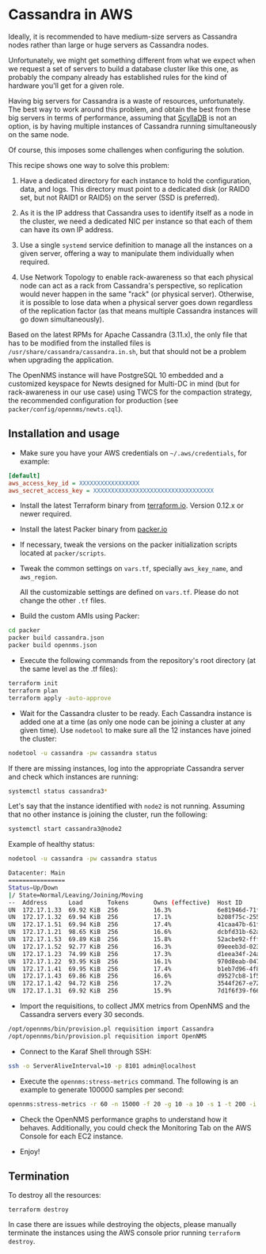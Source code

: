 # Cassandra in AWS

Ideally, it is recommended to have medium-size servers as Cassandra nodes rather than large or huge servers as Cassandra nodes.

Unfortunately, we might get something different from what we expect when we request a set of servers to build a database cluster like this one, as probably the company already has established rules for the kind of hardware you'll get for a given role.

Having big servers for Cassandra is a waste of resources, unfortunately. The best way to work around this problem, and obtain the best from these big servers in terms of performance, assuming that [ScyllaDB](https://www.scylladb.com/) is not an option, is by having multiple instances of Cassandra running simultaneously on the same node.

Of course, this imposes some challenges when configuring the solution.

This recipe shows one way to solve this problem:

1) Have a dedicated directory for each instance to hold the configuration, data, and logs. This directory must point to a dedicated disk (or RAID0 set, but not RAID1 or RAID5) on the server (SSD is preferred).

2) As it is the IP address that Cassandra uses to identify itself as a node in the cluster, we need a dedicated NIC per instance so that each of them can have its own IP address.

3) Use a single `systemd` service definition to manage all the instances on a given server, offering a way to manipulate them individually when required.

4) Use Network Topology to enable rack-awareness so that each physical node can act as a rack from Cassandra's perspective, so replication would never happen in the same "rack" (or physical server). Otherwise, it is possible to lose data when a physical server goes down regardless of the replication factor (as that means multiple Cassandra instances will go down simultaneously).

Based on the latest RPMs for Apache Cassandra (3.11.x), the only file that has to be modified from the installed files is `/usr/share/cassandra/cassandra.in.sh`, but that should not be a problem when upgrading the application.

The OpenNMS instance will have PostgreSQL 10 embedded and a customized keyspace for Newts designed for Multi-DC in mind (but for rack-awareness in our use case) using TWCS for the compaction strategy, the recommended configuration for production (see `packer/config/opennms/newts.cql`).

## Installation and usage

* Make sure you have your AWS credentials on `~/.aws/credentials`, for example:

```ini
[default]
aws_access_key_id = XXXXXXXXXXXXXXXXX
aws_secret_access_key = XXXXXXXXXXXXXXXXXXXXXXXXXXXXXXXXXX
```

* Install the latest Terraform binary from [terraform.io](https://www.terraform.io). Version 0.12.x or newer required.

* Install the latest Packer binary from [packer.io](https://www.packer.io)

* If necessary, tweak the versions on the packer initialization scripts located at `packer/scripts`.

* Tweak the common settings on `vars.tf`, specially `aws_key_name`, and `aws_region`.

  All the customizable settings are defined on `vars.tf`. Please do not change the other `.tf` files.

* Build the custom AMIs using Packer:

```bash
cd packer
packer build cassandra.json
packer build opennms.json
```

* Execute the following commands from the repository's root directory (at the same level as the .tf files):

```bash
terraform init
terraform plan
terraform apply -auto-approve
```

* Wait for the Cassandra cluster to be ready. Each Cassandra instance is added one at a time (as only one node can be joining a cluster at any given time). Use `nodetool` to make sure all the 12 instances have joined the cluster:

```bash
nodetool -u cassandra -pw cassandra status
```

If there are missing instances, log into the appropriate Cassandra server and check which instances are running:

```bash
systemctl status cassandra3*
```

Let's say that the instance identified with `node2` is not running. Assuming that no other instance is joining the cluster, run the following:

```bash
systemctl start cassandra3@node2
```

Example of healthy status:

```bash
nodetool -u cassandra -pw cassandra status

Datacenter: Main
================
Status=Up/Down
|/ State=Normal/Leaving/Joining/Moving
--  Address      Load       Tokens       Owns (effective)  Host ID                               Rack
UN  172.17.1.33  69.92 KiB  256          16.3%             6e81946d-71fa-4543-ac09-fea0362f9799  cassandra2
UN  172.17.1.32  69.94 KiB  256          17.1%             b208f75c-255c-467d-89d1-b0a90a3f2d22  cassandra2
UN  172.17.1.51  69.94 KiB  256          17.4%             41caa47b-61fa-4e54-a5a5-fe4d2dc4bb6c  cassandra4
UN  172.17.1.21  98.65 KiB  256          16.6%             dcbfd31b-62a6-4629-8c1b-ba9150aff59d  cassandra1
UN  172.17.1.53  69.89 KiB  256          15.8%             52acbe92-fff1-4c4f-b952-cf4f20930de6  cassandra4
UN  172.17.1.52  92.77 KiB  256          16.3%             09eeeb3d-023e-44ea-9bc6-17bc28fb75f6  cassandra4
UN  172.17.1.23  74.99 KiB  256          17.3%             d1eea34f-24a3-4f37-b8f4-6f86e9807710  cassandra1
UN  172.17.1.22  93.95 KiB  256          16.1%             970d8eab-0479-4157-bfdb-20bdffee27e0  cassandra1
UN  172.17.1.41  69.95 KiB  256          17.4%             b1eb7d96-4f83-4aca-9b42-83fa44650b8c  cassandra3
UN  172.17.1.43  69.86 KiB  256          16.6%             d9527cb8-1f56-425d-854b-a13e38bef41e  cassandra3
UN  172.17.1.42  94.72 KiB  256          17.2%             3544f267-e72e-4637-a5b4-6bd1d8fed0bb  cassandra3
UN  172.17.1.31  69.92 KiB  256          15.9%             7d1f6f39-f666-47fa-8adb-60d05b146d17  cassandra2
```

* Import the requisitions, to collect JMX metrics from OpenNMS and the Cassandra servers every 30 seconds.

```bash
/opt/opennms/bin/provision.pl requisition import Cassandra
/opt/opennms/bin/provision.pl requisition import OpenNMS
```

* Connect to the Karaf Shell through SSH:

```bash
ssh -o ServerAliveInterval=10 -p 8101 admin@localhost
```

* Execute the `opennms:stress-metrics` command. The following is an example to generate 100000 samples per second:

```bash
opennms:stress-metrics -r 60 -n 15000 -f 20 -g 10 -a 10 -s 1 -t 200 -i 300
```

* Check the OpenNMS performance graphs to understand how it behaves. Additionally, you could check the Monitoring Tab on the AWS Console for each EC2 instance.

* Enjoy!

## Termination

To destroy all the resources:

```shell
terraform destroy
```

In case there are issues while destroying the objects, please manually terminate the instances using the AWS console prior running `terraform destroy`.
